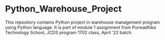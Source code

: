 # Python_Warehouse_Project
This repository contains Python project in warehouse management program using Python language. It is part of module 1 assignment from Purwadhika Technology School, JCDS program 1702 class, April '22 batch.
